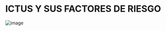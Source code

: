 # ICTUS Y SUS FACTORES DE RIESGO
![image](https://www.google.com/url?sa=i&url=https%3A%2F%2Flibrerosdeburgos.es%2Fdistribucion-de-libros&psig=AOvVaw2BjsT4-C-wYV5_FdvmH7to&ust=1726742342274000&source=images&cd=vfe&opi=89978449&ved=0CBQQjRxqFwoTCOCc3tCmzIgDFQAAAAAdAAAAABAO)
